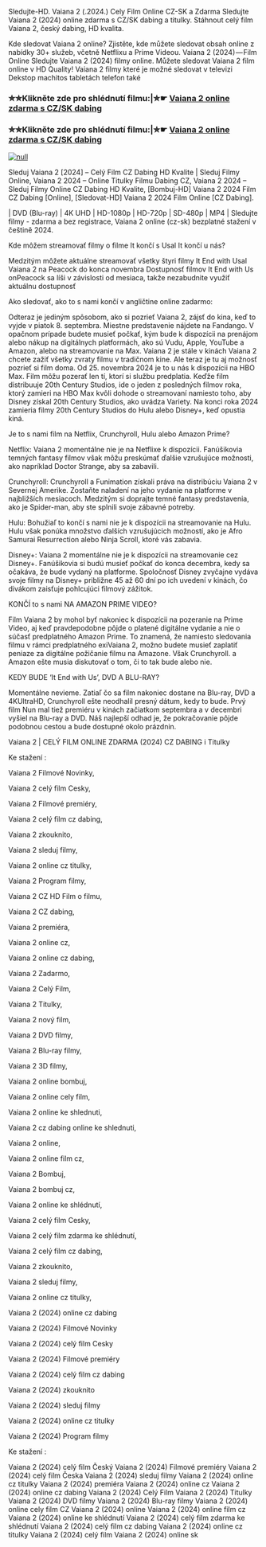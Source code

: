 Sledujte-HD. Vaiana 2 (.2024.) Cely Film Online CZ-SK a Zdarma
Sledujte Vaiana 2 (2024) online zdarma s CZ/SK dabing a titulky. Stáhnout celý film Vaiana 2, český dabing, HD kvalita.

Kde sledovat Vaiana 2 online? Zjistěte, kde můžete sledovat obsah online z nabídky 30+ služeb, včetně Netflixu a Prime Videou. Vaiana 2 (2024) — Film Online Sledujte Vaiana 2 (2024) filmy online. Můžete sledovat Vaiana 2 film online v HD Quality! Vaiana 2 filmy které je možné sledovat v televizi Dekstop machitos tabletách telefon také

### ✮✮Klikněte zde pro shlédnutí filmu:|✮☛ [Vaiana 2 online zdarma s CZ/SK dabing](https://crotx.online/sk/movie/1241982/vaiana-2.market)

### ✮✮Klikněte zde pro shlédnutí filmu:|✮☛ [Vaiana 2 online zdarma s CZ/SK dabing](https://crotx.online/sk/movie/1241982/vaiana-2.market)

[![null](https://static.wixstatic.com/media/855a25_043b5abeb4ae4d35ac003198e7fe56ed~mv2.gif)](https://crotx.online/sk/movie/1241982/vaiana-2.market)

Sleduj Vaiana 2 [2024] – Celý Film CZ Dabing HD Kvalite | Sleduj Filmy Online, Vaiana 2 2024 – Online Titulky Filmu Dabing CZ, Vaiana 2 2024 – Sleduj Filmy Online CZ Dabing HD Kvalite, [Bombuj-HD] Vaiana 2 2024 Film CZ Dabing [Online], [Sledovat-HD] Vaiana 2 2024 Film Online [CZ Dabing].

| DVD (Blu-ray) | 4K UHD | HD-1080p | HD-720p | SD-480p | MP4 | Sledujte filmy - zdarma a bez registrace, Vaiana 2 online (cz-sk) bezplatné stažení v češtině 2024.

Kde môžem streamovať filmy o filme It končí s Usal It končí u nás?

Medzitým môžete aktuálne streamovať všetky štyri filmy It End with Usal Vaiana 2 na Peacock do konca novembra Dostupnosť filmov It End with Us onPeacock sa líši v závislosti od mesiaca, takže nezabudnite využiť aktuálnu dostupnosť

Ako sledovať, ako to s nami končí v angličtine online zadarmo:

Odteraz je jediným spôsobom, ako si pozrieť Vaiana 2, zájsť do kina, keď to vyjde v piatok 8. septembra. Miestne predstavenie nájdete na Fandango. V opačnom prípade budete musieť počkať, kým bude k dispozícii na prenájom alebo nákup na digitálnych platformách, ako sú Vudu, Apple, YouTube a Amazon, alebo na streamovanie na Max. Vaiana 2 je stále v kinách Vaiana 2 chcete zažiť všetky zvraty filmu v tradičnom kine. Ale teraz je tu aj možnosť pozrieť si film doma. Od 25. novembra 2024 je to u nás k dispozícii na HBO Max. Film môžu pozerať len tí, ktorí si službu predplatia. Keďže film distribuuje 20th Century Studios, ide o jeden z posledných filmov roka, ktorý zamieri na HBO Max kvôli dohode o streamovaní namiesto toho, aby Disney získal 20th Century Studios, ako uvádza Variety. Na konci roka 2024 zamieria filmy 20th Century Studios do Hulu alebo Disney+, keď opustia kiná.

Je to s nami film na Netflix, Crunchyroll, Hulu alebo Amazon Prime?

Netflix: Vaiana 2 momentálne nie je na Netflixe k dispozícii. Fanúšikovia temných fantasy filmov však môžu preskúmať ďalšie vzrušujúce možnosti, ako napríklad Doctor Strange, aby sa zabavili.

Crunchyroll: Crunchyroll a Funimation získali práva na distribúciu Vaiana 2 v Severnej Amerike. Zostaňte naladení na jeho vydanie na platforme v najbližších mesiacoch. Medzitým si doprajte temné fantasy predstavenia, ako je Spider-man, aby ste splnili svoje zábavné potreby.

Hulu: Bohužiaľ to končí s nami nie je k dispozícii na streamovanie na Hulu. Hulu však ponúka množstvo ďalších vzrušujúcich možností, ako je Afro Samurai Resurrection alebo Ninja Scroll, ktoré vás zabavia.

Disney+: Vaiana 2 momentálne nie je k dispozícii na streamovanie cez Disney+. Fanúšikovia si budú musieť počkať do konca decembra, kedy sa očakáva, že bude vydaný na platforme. Spoločnosť Disney zvyčajne vydáva svoje filmy na Disney+ približne 45 až 60 dní po ich uvedení v kinách, čo divákom zaisťuje pohlcujúci filmový zážitok.

KONČÍ to s nami NA AMAZON PRIME VIDEO?

Film Vaiana 2 by mohol byť nakoniec k dispozícii na pozeranie na Prime Video, aj keď pravdepodobne pôjde o platené digitálne vydanie a nie o súčasť predplatného Amazon Prime. To znamená, že namiesto sledovania filmu v rámci predplatného exiVaiana 2, možno budete musieť zaplatiť peniaze za digitálne požičanie filmu na Amazone. Však Crunchyroll. a Amazon ešte musia diskutovať o tom, či to tak bude alebo nie.

KEDY BUDE ‘It End with Us’, DVD A BLU-RAY?

Momentálne nevieme. Zatiaľ čo sa film nakoniec dostane na Blu-ray, DVD a 4KUltraHD, Crunchyroll ešte neodhalil presný dátum, kedy to bude. Prvý film Nun mal tiež premiéru v kinách začiatkom septembra a v decembri vyšiel na Blu-ray a DVD. Náš najlepší odhad je, že pokračovanie pôjde podobnou cestou a bude dostupné okolo prázdnin.

Vaiana 2 | CELÝ FILM ONLINE ZDARMA (2024) CZ DABING i Titulky

Ke stažení :

Vaiana 2 Filmové Novinky,

Vaiana 2 celý film Cesky,

Vaiana 2 Filmové premiéry,

Vaiana 2 celý film cz dabing,

Vaiana 2 zkouknito,

Vaiana 2 sleduj filmy,

Vaiana 2 online cz titulky,

Vaiana 2 Program filmy,

Vaiana 2 CZ HD Film o filmu,

Vaiana 2 CZ dabing,

Vaiana 2 premiéra,

Vaiana 2 online cz,

Vaiana 2 online cz dabing,

Vaiana 2 Zadarmo,

Vaiana 2 Celý Film,

Vaiana 2 Titulky,

Vaiana 2 nový film,

Vaiana 2 DVD filmy,

Vaiana 2 Blu-ray filmy,

Vaiana 2 3D filmy,

Vaiana 2 online bombuj,

Vaiana 2 online cely film,

Vaiana 2 online ke shlednuti,

Vaiana 2 cz dabing online ke shlednuti,

Vaiana 2 online,

Vaiana 2 online film cz,

Vaiana 2 Bombuj,

Vaiana 2 bombuj cz,

Vaiana 2 online ke shlédnutí,

Vaiana 2 celý film Cesky,

Vaiana 2 celý film zdarma ke shlédnutí,

Vaiana 2 celý film cz dabing,

Vaiana 2 zkouknito,

Vaiana 2 sleduj filmy,

Vaiana 2 online cz titulky,

Vaiana 2 (2024) online cz dabing

Vaiana 2 (2024) Filmové Novinky

Vaiana 2 (2024) celý film Cesky

Vaiana 2 (2024) Filmové premiéry

Vaiana 2 (2024) celý film cz dabing

Vaiana 2 (2024) zkouknito

Vaiana 2 (2024) sleduj filmy

Vaiana 2 (2024) online cz titulky

Vaiana 2 (2024) Program filmy

Ke stažení :

Vaiana 2 (2024) celý film Český Vaiana 2 (2024) Filmové premiéry Vaiana 2 (2024) celý film Česka Vaiana 2 (2024) sleduj filmy Vaiana 2 (2024) online cz titulky Vaiana 2 (2024) premiéra Vaiana 2 (2024) online cz Vaiana 2 (2024) online cz dabing Vaiana 2 (2024) Celý Film Vaiana 2 (2024) Titulky Vaiana 2 (2024) DVD filmy Vaiana 2 (2024) Blu-ray filmy Vaiana 2 (2024) online cely film CZ Vaiana 2 (2024) online Vaiana 2 (2024) online film cz Vaiana 2 (2024) online ke shlédnutí Vaiana 2 (2024) celý film zdarma ke shlédnutí Vaiana 2 (2024) celý film cz dabing Vaiana 2 (2024) online cz titulky Vaiana 2 (2024) celý film Vaiana 2 (2024) online sk
